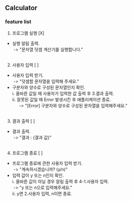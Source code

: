 ## Calculator

### feature list

1. 프로그램 실행 [X]
 - 실행 알림 출력.  
  &nbsp;-> "문자열 덧셈 계산기를 실행합니다."<br><br>  

2. 사용자 입력 [ ]
 - 사용자 입력 받기.  
   &nbsp;-> "덧셈할 문자열을 입력해 주세요." 
 - 구분자와 양수로 구성된 문자열인지 확인.    
  i. 올바른 값일 때 사용자가 입력한 값 출력 후 3.결과 출력.    
  ii. 잘못된 값일 때 Error 발생시킨 후 애플리케이션 종료.    
     &nbsp;-> "[Error] 구분자와 양수로 구성된 문자열을 입력해주세요."<br><br>

3. 결과 출력 [ ]
 - 결과 출력.  
   &nbsp;-> "결과 : {결과 값}"<br><br>

4. 프로그램 종료 [ ]
 - 프로그램 종료에 관한 사용자 입력 받기.  
   &nbsp;-> "계속하시겠습니까? (y/n)"
 - 입력 값이 y 또는 n인지 확인.  
 i. 올바른 값이 아닐 경우 알림 출력 후 4-1.사용자 입력.  
 &nbsp;-> "y 또는 n으로 입력해주세요."  
 ii. y면 2.사용자 입력, n이면 종료.